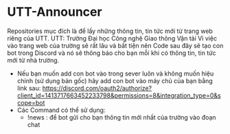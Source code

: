 # UTT-Announcer
Repositories mục đích là để lấy những thông tin, tin tức mới từ trang web riêng của UTT.
UTT: Trường Đại học Công nghệ Giao thông Vận tải
Vì việc vào trang web của trường sẽ rất lâu và bất tiện nên Code sau đây sẽ tạo con bot trong Discord và nó sẽ thông báo cho bạn mỗi khi có thông tin, tin tức mới từ nhà trường.
* Nếu bạn muốn add con bot vào trong sever luôn và không muốn hiệu chỉnh (sử dụng bản gốc) hãy add con bot vào máy chủ của bạn bằng link sau: https://discord.com/oauth2/authorize?client_id=1413717663452233798&permissions=8&integration_type=0&scope=bot
* Các Command có thể sử dụng:
  - !news : để bot gửi cho bạn thông tin mới nhất của trường vào đoạn chat
